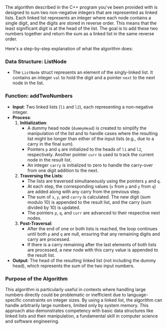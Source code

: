 The algorithm described in the C++ program you've been provided with is designed to sum two non-negative integers that are represented as linked lists. Each linked list represents an integer where each node contains a single digit, and the digits are stored in reverse order. This means that the least significant digit is at the head of the list. The goal is to add these two numbers together and return the sum as a linked list in the same reverse order.

Here's a step-by-step explanation of what the algorithm does:

### Data Structure: ListNode
- The `ListNode` struct represents an element of the singly-linked list. It contains an integer `val` to hold the digit and a pointer `next` to the next node in the list.

### Function: addTwoNumbers
- **Input**: Two linked lists (`l1` and `l2`), each representing a non-negative integer.
- **Process**:
  1. **Initialization**:
     - A dummy head node (`dummyHead`) is created to simplify the manipulation of the list and to handle cases where the resulting list might be longer than either of the input lists (e.g., due to a carry in the final sum).
     - Pointers `p` and `q` are initialized to the heads of `l1` and `l2`, respectively. Another pointer `curr` is used to track the current node in the result list.
     - An integer `carry` is initialized to zero to handle the carry-over from one digit addition to the next.
  2. **Traversing the Lists**:
     - The lists are traversed simultaneously using the pointers `p` and `q`.
     - At each step, the corresponding values (`x` from `p` and `y` from `q`) are added along with any carry from the previous step.
     - The sum of `x`, `y`, and `carry` is calculated. The new digit (sum modulo 10) is appended to the result list, and the carry (sum divided by 10) is updated.
     - The pointers `p`, `q`, and `curr` are advanced to their respective next nodes.
  3. **Post-Traversal**:
     - After the end of one or both lists is reached, the loop continues until both `p` and `q` are null, ensuring that any remaining digits and carry are processed.
     - If there is a carry remaining after the last elements of both lists are processed, a new node with this carry value is appended to the result list.
- **Output**: The head of the resulting linked list (not including the dummy head), which represents the sum of the two input numbers.

### Purpose of the Algorithm
This algorithm is particularly useful in contexts where handling large numbers directly could be problematic or inefficient due to language-specific constraints on integer sizes. By using a linked list, the algorithm can handle arbitrarily large numbers, limited only by system memory. This approach also demonstrates competency with basic data structures like linked lists and their manipulation, a fundamental skill in computer science and software engineering.